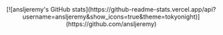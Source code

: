 <div align="center">
[![ansljeremy's GitHub stats](https://github-readme-stats.vercel.app/api?username=ansljeremy&show_icons=true&theme=tokyonight)](https://github.com/ansljeremy)
</div>
